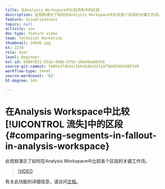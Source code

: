 ```yaml
---
title: 在Analysis Workspace中比较流失中的区段
description: 此视频演示了如何在Analysis Workspace中比较各个区段的关键工作流。
feature: Visualizations
topics: null
activity: use
doc-type: feature video
team: Technical Marketing
thumbnail: 24046.jpg
kt: 2278
role: User
level: Beginner
exl-id: 64097031-55a3-458b-bf5b-18ed4babb956
source-git-commit: fe861dfd541c1b9cb3b233fa3f56d55054305fd9
workflow-type: tm+mt
source-wordcount: '62'
ht-degree: 14%

---
```


# 在Analysis Workspace中比较[!UICONTROL 流失]中的区段 {#comparing-segments-in-fallout-in-analysis-workspace}

此视频演示了如何在Analysis Workspace中比较各个区段的关键工作流。

>[!VIDEO](https://video.tv.adobe.com/v/24046/?quality=12)

有关此功能的详细信息，请访问[文档](https://experienceleague.adobe.com/docs/analytics/analyze/analysis-workspace/visualizations/fallout/compare-segments-fallout.html?lang=en)。
